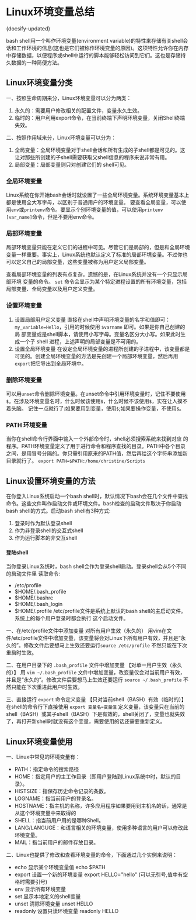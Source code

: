 # Linux环境变量总结
{docsify-updated}

bash shell用一个叫作环境变量(environment variable)的特性来存储有关shell会话和工作环境的信息(这也是它们被称作环境变量的原因)。这项特性允许你在内存中存储数据，以便程序或shell中运行的脚本能够轻松访问到它们。这也是存储持久数据的一种简便方法。

## Linux环境变量分类
一、按照生命周期来分，Linux环境变量可以分为两类：
1. 永久的：需要用户修改相关的配置文件，变量永久生效。
2. 临时的：用户利用export命令，在当前终端下声明环境变量，关闭Shell终端失效。

二、按照作用域来分，Linux环境变量可以分为：
1. 全局变量：全局环境变量对于shell会话和所有生成的子shell都是可见的。这让对那些所创建的子shell需要获取父shell信息的程序来说非常有用。
2. 局部变量：局部变量则只对创建它们的 shell可见。

### 全局环境变量
Linux系统在你开始bash会话时就设置了一些全局环境变量。系统环境变量基本上都是使用全大写字母，以区别于普通用户的环境变量。
要查看全局变量，可以使用`env`或`printenv`命令。要显示个别环境变量的值，可以使用`printenv [var_name]`命令，但是不要用env命令。

### 局部环境变量
局部环境变量只能在定义它们的进程中可见。尽管它们是局部的，但是和全局环境变量一样重要。事实上，Linux系统也默认定义了标准的局部环境变量。不过你也可以定义自己的局部变量，这些变量被称为用户定义局部变量。

查看局部环境变量的列表有点复杂。遗憾的是，在Linux系统并没有一个只显示局部环境 变量的命令。 `set` 命令会显示为某个特定进程设置的所有环境变量，包括局部变量、全局变量以及用户定义变量。

### 设置环境变量
1. 设置局部用户定义变量
   直接在shell中声明环境变量的名字和值即可：`my_variable=Hello`，引用的时候使用 `$varname` 即可。如果是你自己创建的局 部变量或是shell脚本，请使用小写字母。变量名区分大小写。如果此时生成一个子 shell 进程，上述声明的局部变量是不可用的。
2. 设置全局环境变量
   在设定全局环境变量的进程所创建的子进程中，该变量都是可见的。创建全局环境变量的方法是先创建一个局部环境变量，然后再用`export`把它导出到全局环境中。

### 删除环境变量
可以用`unset`命令删除环境变量。在unset命令中引用环境变量时，记住不要使用`$`。在涉及环境变量名时，什么时候该使用`$`，什么时候不该使用`$`，实在让人摸不着头脑。 记住一点就行了:如果要用到变量，使用`$`;如果要操作变量，不使用`$`。

### PATH 环境变量
当你在shell命令行界面中输入一个外部命令时，shell必须搜索系统来找到对应 的程序。PATH环境变量定义了用于进行命令和程序查找的目录。PATH中各个目录之间，是用冒号分隔的。你只需引用原来的PATH值，然后再给这个字符串添加新目录就行了。
`export PATH=$PATH:/home/christine/Scripts`

## Linux设置环境变量的方法
在你登入Linux系统启动一个bash shell时，默认情况下bash会在几个文件中查找命令。这些文件叫作启动文件或环境文件。bash检查的启动文件取决于你启动bash shell的方式。启动bash shell有3种方式:
1. 登录时作为默认登录shell
2. 作为非登录shell的交互式shell
3. 作为运行脚本的非交互shell

#### 登陆shell
当你登录Linux系统时，bash shell会作为登录shell启动。登录shell会从5个不同的启动文件里 读取命令:
+ /etc/profile
+ $HOME/.bash_profile
+ $HOME/.bashrc
+ $HOME/.bash_login 
+ $HOME/.profile
/etc/profile文件是系统上默认的bash shell的主启动文件。系统上的每个用户登录时都会执行 这个启动文件。

一、在/etc/profile文件中添加变量 对所有用户生效（永久的）
用vim在文件/etc/profile文件中增加变量，该变量将会对Linux下所有用户有效，并且是“永久的”。修改文件后要想马上生效还要运行`source /etc/profile` 不然只能在下次重启时生效。

二、在用户目录下的 `.bash_profile` 文件中增加变量 【对单一用户生效（永久的）】
用 `vim ~/.bash_profile` 文件中增加变量，改变量仅会对当前用户有效，并且是“永久的”。修改文件后要想马上生效还要运行 `source ~/.bash_profile` 不然只能在下次重进此用户时生效。

三、直接运行 `export` 命令定义变量 【只对当前shell（BASH）有效（临时的）】
在shell的命令行下直接使用 `export 变量名=变量值`
定义变量，该变量只在当前的shell（BASH）或其子shell（BASH）下是有效的，shell关闭了，变量也就失效了，再打开新shell时就没有这个变量，需要使用的话还需要重新定义。

## Linux环境变量使用
一、Linux中常见的环境变量有：
+ PATH：指定命令的搜索路径
+ HOME：指定用户的主工作目录（即用户登陆到Linux系统中时，默认的目录）。
+ HISTSIZE：指保存历史命令记录的条数。
+ LOGNAME：指当前用户的登录名。
+ HOSTNAME：指主机的名称，许多应用程序如果要用到主机名的话，通常是从这个环境变量中来取得的
+ SHELL：指当前用户用的是哪种Shell。
+ LANG/LANGUGE：和语言相关的环境变量，使用多种语言的用户可以修改此环境变量。
+ MAIL：指当前用户的邮件存放目录。

二、Linux也提供了修改和查看环境变量的命令，下面通过几个实例来说明：
+ echo         显示某个环境变量值 echo $PATH
+ export   设置一个新的环境变量 export HELLO="hello" (可以无引号,值中有空格时需要引号)
+ env      显示所有环境变量
+ set      显示本地定义的shell变量  
+ unset        清除环境变量 unset HELLO
+ readonly     设置只读环境变量 readonly HELLO
